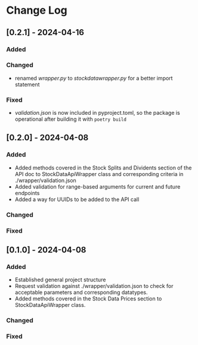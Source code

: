 # Change Log

## [0.2.1] - 2024-04-16

### Added

### Changed

* renamed *wrapper.py* to *stockdatawrapper.py* for a better import statement 

### Fixed

* *validation.json* is now included in pyproject.toml, so the package is operational after building it with `poetry build`

## [0.2.0] - 2024-04-08

### Added

* Added methods covered in the Stock Splits and Dividents section of the API doc to StockDataApiWrapper class and corresponding criteria in ./wrapper/validation.json
* Added validation for range-based arguments for current and future endpoints
* Added a way for UUIDs to be added to the API call

### Changed

### Fixed

## [0.1.0] - 2024-04-08

### Added

* Established general project structure
* Request validation against ./wrapper/validation.json to check for acceptable parameters and corresponding datatypes.
* Added methods covered in the Stock Data Prices section to StockDataApiWrapper class.

### Changed

### Fixed
